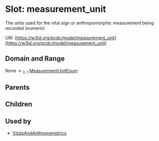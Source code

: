 
# Slot: measurement_unit


The units used for the vital sign or anthropomorphic measurement being recorded (numeric)

URI: [https://w3id.org/pcdc/model/measurement_unit](https://w3id.org/pcdc/model/measurement_unit)


## Domain and Range

None &#8594;  <sub>0..1</sub> [MeasurementUnitEnum](MeasurementUnitEnum.md)

## Parents


## Children


## Used by

 * [VitalsAndAnthropometrics](VitalsAndAnthropometrics.md)
